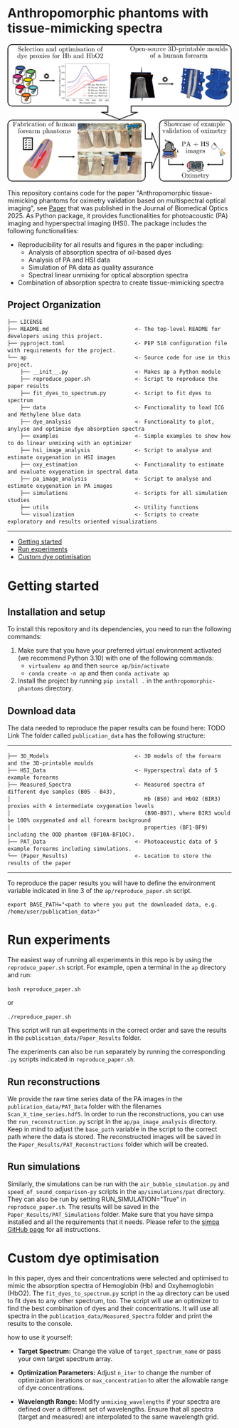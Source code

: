 # Anthropomorphic phantoms with tissue-mimicking spectra

![Concept](resources/concept_figure.png)

This repository contains code for the paper "Anthropomorphic tissue-mimicking phantoms for oximetry validation based on 
multispectral optical imaging", see [Paper](TODO) that was published in the Journal of Biomedical Optics 2025.
As Python package, it provides functionalities for photoacoustic (PA) imaging and hyperspectral imaging (HSI).
The package includes the following functionalities:

- Reproducibility for all results and figures in the paper including:
  - Analysis of absorption spectra of oil-based dyes
  - Analysis of PA and HSI data
  - Simulation of PA data as quality assurance
  - Spectral linear unmixing for optical absorption spectra
- Combination of absorption spectra to create tissue-mimicking spectra

Project Organization
------------

    ├── LICENSE
    ├── README.md                           <- The top-level README for developers using this project.
    ├── pyproject.toml                      <- PEP 518 configuration file with requirements for the project.
    └── ap                                  <- Source code for use in this project.
        ├── __init__.py                     <- Makes ap a Python module
        ├── reproduce_paper.sh              <- Script to reproduce the paper results
        ├── fit_dyes_to_spectrum.py         <- Script to fit dyes to spectrum
        ├── data                            <- Functionality to load ICG and Methylene blue data
        ├── dye_analysis                    <- Functionality to plot, anylyse and optimise dye absorption spectra
        ├── examples                        <- Simple examples to show how to do linear unmixing with an optimizer
        ├── hsi_image_analysis              <- Script to analyse and estimate oxygenation in HSI images
        ├── oxy_estimation                  <- Functionality to estimate and evaluate oxygenation in spectral data
        ├── pa_image_analysis               <- Script to analyse and estimate oxygenation in PA images
        ├── simulations                     <- Scripts for all simulation studies
        ├── utils                           <- Utility functions
        └── visualization                   <- Scripts to create exploratory and results oriented visualizations

--------

* [Getting started](#getting-started)
* [Run experiments](#run-experiments)
* [Custom dye optimisation](#custom-dye-optimisation)

# Getting started

## Installation and setup
To install this repository and its dependencies, you need to run the following commands:
1. Make sure that you have your preferred virtual environment activated (we recommend Python 3.10) with 
    one of the following commands:
    * `virtualenv ap` and then `source ap/bin/activate`
    * `conda create -n ap` and then `conda activate ap`
2. Install the project by running `pip install .` in the `anthropomorphic-phantoms` directory.

## Download data

The data needed to reproduce the paper results can be found here: TODO Link
The folder called `publication_data` has the following structure:

------------

    ├── 3D_Models                           <- 3D models of the forearm and the 3D-printable moulds
    ├── HSI_Data                            <- Hyperspectral data of 5 example forearms
    ├── Measured_Spectra                    <- Measured spectra of different dye samples (B05 - B43),
    │                                          Hb (BS0) and HbO2 (BIR3) proxies with 4 intermediate oxygenation levels
    │                                          (B90-B97), where BIR3 would be 100% oxygenated and all forearm background
    │                                          properties (BF1-BF9) including the OOD phantom (BF10A-BF10C).
    ├── PAT_Data                            <- Photoacoustic data of 5 example forearms including simulations.
    └── (Paper_Results)                     <- Location to store the results of the paper

--------


To reproduce the paper results you will have to define the environment variable indicated in line 3 of 
the `ap/reproduce_paper.sh` script.

```
export BASE_PATH="<path to where you put the downloaded data, e.g. /home/user/publication_data>"
```

# Run experiments

The easiest way of running all experiments in this repo is by using the `reproduce_paper.sh` script.
For example, open a terminal in the `ap` directory and run:

`bash reproduce_paper.sh`

or

`./reproduce_paper.sh`

This script will run all experiments in the correct order and save the results in 
the `publication_data/Paper_Results` folder.

The experiments can also be run separately by running the corresponding `.py` scripts indicated in `reproduce_paper.sh`.

## Run reconstructions

We provide the raw time series data of the PA images in the `publication_data/PAT_Data` folder with the filenames
`Scan_X_time_series.hdf5`.
In order to run the reconstructions, you can use the `run_reconstruction.py` script in the `ap/pa_image_analysis`
directory. Keep in mind to adjust the `base_path` variable in the script to the correct path where the data is stored.
The reconstructed images will be saved in the `Paper_Results/PAT_Reconstructions` folder which will be created.

## Run simulations

Similarly, the simulations can be run with the `air_bubble_simulation.py` and `speed_of_sound_comparison-py` scripts
in the `ap/simulations/pat` directory. They can also be run by setting RUN_SIMULATION="True" in `reproduce_paper.sh`.
The results will be saved in the `Paper_Results/PAT_Simulations` folder.
Make sure that you have simpa installed and all the requirements that it needs. Please refer to the 
[simpa GitHub page](https://github.com/IMSY-DKFZ/simpa) for all instructions.

# Custom dye optimisation

In this paper, dyes and their concentrations were selected and optimised to mimic the absorption spectra of Hemoglobin
(Hb) and Oxyhemoglobin (HbO2). The `fit_dyes_to_spectrum.py` script in the `ap` directory can be used to fit dyes to
any other spectrum, too. The script will use an optimizer to find the best combination of dyes and their concentrations.
It will use all spectra in the `publication_data/Measured_Spectra` folder and print the results to the console.

how to use it yourself:

- **Target Spectrum:**
Change the value of `target_spectrum_name` or pass your own target spectrum array.

- **Optimization Parameters:**
Adjust `n_iter` to change the number of optimization iterations or `max_concentration` to alter the allowable range of dye
concentrations.

- **Wavelength Range:**
Modify `unmixing_wavelengths` if your spectra are defined over a different set of wavelengths.
Ensure that all spectra (target and measured) are interpolated to the same wavelength grid.